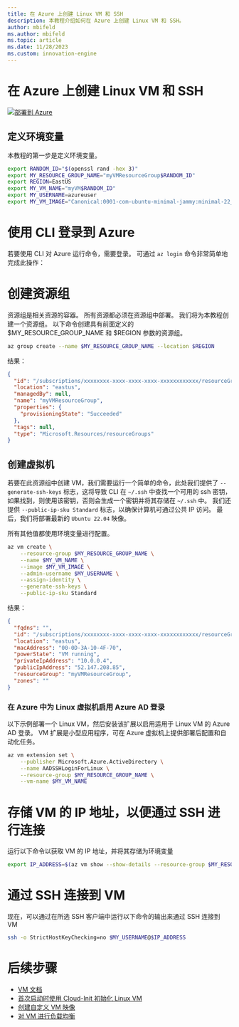 ```yaml
---
title: 在 Azure 上创建 Linux VM 和 SSH
description: 本教程介绍如何在 Azure 上创建 Linux VM 和 SSH。
author: mbifeld
ms.author: mbifeld
ms.topic: article
ms.date: 11/28/2023
ms.custom: innovation-engine
---
```


# 在 Azure 上创建 Linux VM 和 SSH

[![部署到 Azure](https://aka.ms/deploytoazurebutton)](https://portal.azure.com/#view/Microsoft_Azure_CloudNative/SubscriptionSelectionPage.ReactView/tutorialKey/CreateLinuxVMAndSSH)


## 定义环境变量

本教程的第一步是定义环境变量。

```bash
export RANDOM_ID="$(openssl rand -hex 3)"
export MY_RESOURCE_GROUP_NAME="myVMResourceGroup$RANDOM_ID"
export REGION=EastUS
export MY_VM_NAME="myVM$RANDOM_ID"
export MY_USERNAME=azureuser
export MY_VM_IMAGE="Canonical:0001-com-ubuntu-minimal-jammy:minimal-22_04-lts-gen2:latest"
```

# 使用 CLI 登录到 Azure

若要使用 CLI 对 Azure 运行命令，需要登录。 可通过 `az login` 命令非常简单地完成此操作：

# 创建资源组

资源组是相关资源的容器。 所有资源都必须在资源组中部署。 我们将为本教程创建一个资源组。 以下命令创建具有前面定义的 $MY_RESOURCE_GROUP_NAME 和 $REGION 参数的资源组。

```bash
az group create --name $MY_RESOURCE_GROUP_NAME --location $REGION
```

结果：

<!-- expected_similarity=0.3 -->
```json   
{
  "id": "/subscriptions/xxxxxxxx-xxxx-xxxx-xxxx-xxxxxxxxxxxx/resourceGroups/myVMResourceGroup",
  "location": "eastus",
  "managedBy": null,
  "name": "myVMResourceGroup",
  "properties": {
    "provisioningState": "Succeeded"
  },
  "tags": null,
  "type": "Microsoft.Resources/resourceGroups"
}
```

## 创建虚拟机

若要在此资源组中创建 VM，我们需要运行一个简单的命令，此处我们提供了 `--generate-ssh-keys` 标志，这将导致 CLI 在 `~/.ssh` 中查找一个可用的 ssh 密钥，如果找到，则使用该密钥，否则会生成一个密钥并将其存储在 `~/.ssh` 中。 我们还提供 `--public-ip-sku Standard` 标志，以确保计算机可通过公共 IP 访问。 最后，我们将部署最新的 `Ubuntu 22.04` 映像。 

所有其他值都使用环境变量进行配置。

```bash
az vm create \
    --resource-group $MY_RESOURCE_GROUP_NAME \
    --name $MY_VM_NAME \
    --image $MY_VM_IMAGE \
    --admin-username $MY_USERNAME \
    --assign-identity \
    --generate-ssh-keys \
    --public-ip-sku Standard
```

结果：

<!-- expected_similarity=0.3 -->
```json
{
  "fqdns": "",
  "id": "/subscriptions/xxxxxxxx-xxxx-xxxx-xxxx-xxxxxxxxxxxx/resourceGroups/myVMResourceGroup/providers/Microsoft.Compute/virtualMachines/myVM",
  "location": "eastus",
  "macAddress": "00-0D-3A-10-4F-70",
  "powerState": "VM running",
  "privateIpAddress": "10.0.0.4",
  "publicIpAddress": "52.147.208.85",
  "resourceGroup": "myVMResourceGroup",
  "zones": ""
}
```

### 在 Azure 中为 Linux 虚拟机启用 Azure AD 登录

以下示例部署一个 Linux VM，然后安装该扩展以启用适用于 Linux VM 的 Azure AD 登录。 VM 扩展是小型应用程序，可在 Azure 虚拟机上提供部署后配置和自动化任务。

```bash
az vm extension set \
    --publisher Microsoft.Azure.ActiveDirectory \
    --name AADSSHLoginForLinux \
    --resource-group $MY_RESOURCE_GROUP_NAME \
    --vm-name $MY_VM_NAME
```

# 存储 VM 的 IP 地址，以便通过 SSH 进行连接
运行以下命令以获取 VM 的 IP 地址，并将其存储为环境变量

```bash
export IP_ADDRESS=$(az vm show --show-details --resource-group $MY_RESOURCE_GROUP_NAME --name $MY_VM_NAME --query publicIps --output tsv)
```

# 通过 SSH 连接到 VM

<!--## Export the SSH configuration for use with SSH clients that support OpenSSH & SSH into the VM.
Login to Azure Linux VMs with Azure AD supports exporting the OpenSSH certificate and configuration. That means you can use any SSH clients that support OpenSSH-based certificates to sign in through Azure AD. The following example exports the configuration for all IP addresses assigned to the VM:-->

<!--
```bash
yes | az ssh config --file ~/.ssh/config --name $MY_VM_NAME --resource-group $MY_RESOURCE_GROUP_NAME
```
-->

现在，可以通过在所选 SSH 客户端中运行以下命令的输出来通过 SSH 连接到 VM

```bash
ssh -o StrictHostKeyChecking=no $MY_USERNAME@$IP_ADDRESS
```

# 后续步骤

* [VM 文档](https://learn.microsoft.com/azure/virtual-machines/)
* [首次启动时使用 Cloud-Init 初始化 Linux VM](https://learn.microsoft.com/azure/virtual-machines/linux/tutorial-automate-vm-deployment)
* [创建自定义 VM 映像](https://learn.microsoft.com/azure/virtual-machines/linux/tutorial-custom-images)
* [对 VM 进行负载均衡](https://learn.microsoft.com/azure/load-balancer/quickstart-load-balancer-standard-public-cli)
